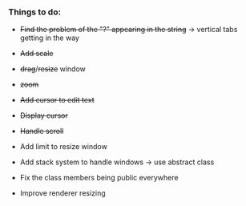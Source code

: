 ### Things to do:
- ~~Find the problem of the "?" appearing in the string~~ -> vertical tabs getting in the way
- ~~Add scale~~
- ~~drag~~/~~resize~~ window
- ~~zoom~~
- ~~Add cursor to edit text~~
- ~~Display cursor~~
- ~~Handle scroll~~
- Add limit to resize window
- Add stack system to handle windows -> use abstract class
- Fix the class members being public everywhere

- Improve renderer resizing